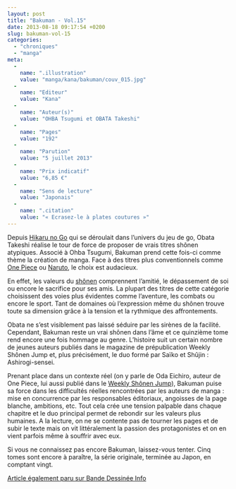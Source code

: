 ```yaml
---
layout: post
title: "Bakuman - Vol.15"
date: 2013-08-18 09:17:54 +0200
slug: bakuman-vol-15
categories:
  - "chroniques"
  - "manga"
meta:
  -
    name: ".illustration"
    value: "manga/kana/bakuman/couv_015.jpg"
  -
    name: "Editeur"
    value: "Kana"
  -
    name: "Auteur(s)"
    value: "OHBA Tsugumi et OBATA Takeshi"
  -
    name: "Pages"
    value: "192"
  -
    name: "Parution"
    value: "5 juillet 2013"
  -
    name: "Prix indicatif"
    value: "6,85 €"
  -
    name: "Sens de lecture"
    value: "Japonais"
  -
    name: ".citation"
    value: "« Ecrasez-le à plates coutures »"
---
```


Depuis [Hikaru no Go](hikaru-no-go-t23-fin/) qui se déroulait dans l’univers du jeu de go, Obata Takeshi réalise le tour de force de proposer de vrais titres shônen atypiques. Associé à Ohba Tsugumi, Bakuman prend cette fois-ci comme thème la création de manga. Face à des titres plus conventionnels comme [One Piece](one-piece-46/) ou [Naruto](http://www.bandedessinee.info/spip.php?page=recherche&recherche=naruto), le choix est audacieux.

En effet, les valeurs du [shônen](http://fr.wikipedia.org/wiki/Shonen) comprennent l’amitié, le dépassement de soi ou encore le sacrifice pour ses amis. La plupart des titres de cette catégorie choisissent des voies plus évidentes comme l’aventure, les combats ou encore le sport. Tant de domaines où l’expression même du shônen trouve toute sa dimension grâce à la tension et la rythmique des affrontements.

Obata ne s’est visiblement pas laissé séduire par les sirènes de la facilité. Cependant, Bakuman reste un vrai shônen dans l’âme et ce quinzième tome rend encore une fois hommage au genre. L’histoire suit un certain nombre de jeunes auteurs publiés dans le magazine de prépublication Weekly Shônen Jump et, plus précisément, le duo formé par Saïko et Shûjin : Ashirogi-sensei.

Prenant place dans un contexte réel (on y parle de Oda Eichiro, auteur de One Piece, lui aussi publié dans le [Weekly Shônen Jump](http://fr.wikipedia.org/wiki/Weekly_Shonen_Jump)), Bakuman puise sa force dans les difficultés réelles rencontrées par les auteurs de manga : mise en concurrence par les responsables éditoriaux, angoisses de la page blanche, ambitions, etc. Tout cela crée une tension palpable dans chaque chapitre et le duo principal permet de rebondir sur les valeurs plus humaines. A la lecture, on ne se contente pas de tourner les pages et de subir le texte mais on vit littéralement la passion des protagonistes et on en vient parfois même à souffrir avec eux.

Si vous ne connaissez pas encore Bakuman, laissez-vous tenter. Cinq tomes sont encore à paraître, la série originale, terminée au Japon, en comptant vingt.

[Article également paru sur Bande Dessinée Info](http://www.bandedessinee.info/Bakuman-T15-Ohba-Tsugumi-et-Obata-Takeshi-Kana)